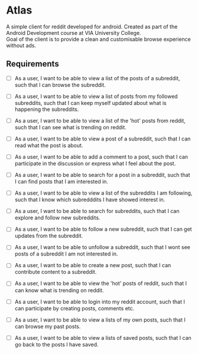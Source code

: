 # Atlas
A simple client for reddit developed for android. Created as part of the Android Development course at VIA University College. <br/>
Goal of the client is to provide a clean and customisable browse experience without ads. 

## Requirements

- [ ] As a user, I want to be able to view a list of the posts of a subreddit, such that I can browse the subreddit.
- [ ] As a user, I want to be able to view a list of posts from my followed subreddits, such that I can keep myself updated about what is happening the subreddits.
- [ ] As a user, I want to be able to view a list of the 'hot' posts from reddit, such that I can see what is trending on reddit.   
- [ ] As a user, I want to be able to view a post of a subreddit, such that I can read what the post is about. 
- [ ] As a user, I want to be able to add a comment to a post, such that I can participate in the discussion or express what I feel about the post.
- [ ] As a user, I want to be able to search for a post in a subreddit, such that I can find posts that I am interested in.   
- [ ] As a user, I want to be able to view a list of the subreddits I am following, such that I know which subredddits I have showed interest in. 
- [ ] As a user, I want to be able to search for subreddits, such that I can explore and follow new subreddits. 
- [ ] As a user, I want to be able to follow a new subreddit, such that I can get updates from the subreddit. 
- [ ] As a user, I want to be able to unfollow a subreddit, such that I wont see posts of a subreddit I am not interested in. 
- [ ] As a user, I want to be able to create a new post, such that I can contribute content to a subreddit. 
- [ ] As a user, I want to be able to view the 'hot' posts of reddit, such that I can know what is trending on reddit.
- [ ] As a user, I want to be able to login into my reddit account, such that I can participate by creating posts, comments etc.
- [ ] As a user, I want to be able to view a lists of my own posts, such that I can browse my past posts. 
- [ ] As a user, I want to be able to view a lists of saved posts, such that I can go back to the posts I have saved. 


